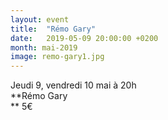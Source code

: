 ```yaml
---
layout: event
title:  "Rémo Gary"
date:   2019-05-09 20:00:00 +0200
month: mai-2019
image: remo-gary1.jpg
---
```



  Jeudi 9, vendredi 10 mai à 20h  
**Rémo Gary  
** 5€